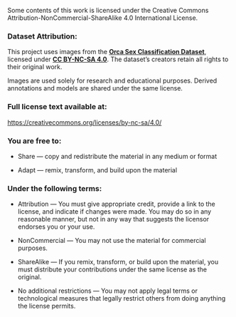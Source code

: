 Some contents of this work is licensed under the Creative Commons
Attribution-NonCommercial-ShareAlike 4.0 International License.

### Dataset Attribution:
This project uses images from the [**Orca Sex Classification Dataset**](https://www.kaggle.com/datasets/ayodejiadeyemo/orca-sex-classification-dataset), licensed under **[CC BY-NC-SA 4.0](https://creativecommons.org/licenses/by-nc-sa/4.0/)**.
The dataset’s creators retain all rights to their original work.

Images are used solely for research and educational purposes.
Derived annotations and models are shared under the same license.

### Full license text available at:
https://creativecommons.org/licenses/by-nc-sa/4.0/

### You are free to:
- Share — copy and redistribute the material in any medium or format
 
- Adapt — remix, transform, and build upon the material

### Under the following terms:
- Attribution — You must give appropriate credit, provide a link to the license, and indicate if changes were made. You may do so in any
 reasonable manner, but not in any way that suggests the licensor endorses you or your use.
   
- NonCommercial — You may not use the material for commercial purposes.
 
- ShareAlike — If you remix, transform, or build upon the material, you must distribute your contributions under the same license as the original.
 
- No additional restrictions — You may not apply legal terms or technological measures that legally restrict others from doing anything the license permits.
